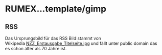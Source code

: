 RUMEX...template/gimp
=====================


RSS
---

Das Ursprungsbild für das RSS Bild stammt von  
Wikipedia 
[NZZ_Erstausgabe_Titelseite.jpg](http://commons.wikimedia.org/wiki/File:NZZ_Erstausgabe_Titelseite.jpg)
und fällt unter public domain das es schon älter als 70 Jahre ist.

